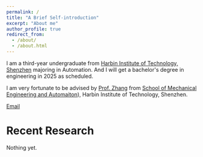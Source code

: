 ```yaml
---
permalink: /
title: "A Brief Self-introduction"
excerpt: "About me"
author_profile: true
redirect_from: 
  - /about/
  - /about.html
---
```


I am a third-year undergraduate from [Harbin Institute of Technology, Shenzhen](https://www.hitsz.edu.cn/) majoring in Automation. And I will get a bachelor's degree in engineering in 2025 as scheduled. 

I am very fortunate to be advised by [Prof. Zhang](http://faculty.hitsz.edu.cn/zhangying) from [School of Mechanical Engineering and Automaiton](http://smea.hitsz.edu.cn/)), Harbin Institute of Technology, Shenzhen.

[Email](mailto:xungong123@outlook.com)


Recent Research
======
Nothing yet.
